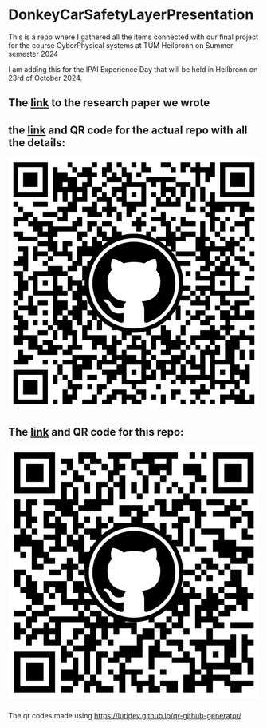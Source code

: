 # DonkeyCarSafetyLayerPresentation
This is a repo where I gathered all the items connected with our final project for the course CyberPhysical systems at TUM Heilbronn on Summer semester 2024

I am adding this for the IPAI Experience Day that will be held in Heilbronn on 23rd of October 2024.

## The [link](https://github.com/YeetTheFirst21/DonkeyCarSafetyLayerPresentation/blob/main/CPS%20Report%20Group%202.pdf) to the research paper we wrote

## the [link](https://github.com/CPSCourse-TUM2024/Safety-Layer-for-autonomous-driving-with-Donkeycar) and QR code for the actual repo with all the details:
![](https://raw.githubusercontent.com/YeetTheFirst21/DonkeyCarSafetyLayerPresentation/refs/heads/main/QR-for-CPSCourse-TUM2024.svg)

## The [link](https://github.com/YeetTheFirst21/DonkeyCarSafetyLayerPresentation) and QR code for this repo:
![](https://raw.githubusercontent.com/YeetTheFirst21/DonkeyCarSafetyLayerPresentation/refs/heads/main/QR%20of%20personal%20repo.svg)

### 

The qr codes made using https://luridev.github.io/qr-github-generator/
